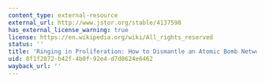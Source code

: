 ```yaml
---
content_type: external-resource
external_url: http://www.jstor.org/stable/4137598
has_external_license_warning: true
license: https://en.wikipedia.org/wiki/All_rights_reserved
status: ''
title: 'Ringing in Proliferation: How to Dismantle an Atomic Bomb Network'
uid: 8f1f2872-b42f-4b0f-92e4-d7d8624e6462
wayback_url: ''
---
```

